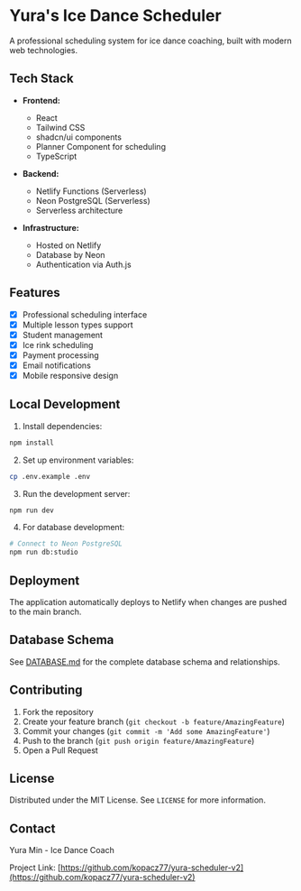 # Yura's Ice Dance Scheduler

A professional scheduling system for ice dance coaching, built with modern web technologies.

## Tech Stack

- **Frontend:**
  - React
  - Tailwind CSS
  - shadcn/ui components
  - Planner Component for scheduling
  - TypeScript

- **Backend:**
  - Netlify Functions (Serverless)
  - Neon PostgreSQL (Serverless)
  - Serverless architecture

- **Infrastructure:**
  - Hosted on Netlify
  - Database by Neon
  - Authentication via Auth.js

## Features

- [x] Professional scheduling interface
- [x] Multiple lesson types support
- [x] Student management
- [x] Ice rink scheduling
- [x] Payment processing
- [x] Email notifications
- [x] Mobile responsive design

## Local Development

1. Install dependencies:
```bash
npm install
```

2. Set up environment variables:
```bash
cp .env.example .env
```

3. Run the development server:
```bash
npm run dev
```

4. For database development:
```bash
# Connect to Neon PostgreSQL
npm run db:studio
```

## Deployment

The application automatically deploys to Netlify when changes are pushed to the main branch.

## Database Schema

See [DATABASE.md](./docs/DATABASE.md) for the complete database schema and relationships.

## Contributing

1. Fork the repository
2. Create your feature branch (`git checkout -b feature/AmazingFeature`)
3. Commit your changes (`git commit -m 'Add some AmazingFeature'`)
4. Push to the branch (`git push origin feature/AmazingFeature`)
5. Open a Pull Request

## License

Distributed under the MIT License. See `LICENSE` for more information.

## Contact

Yura Min - Ice Dance Coach

Project Link: [https://github.com/kopacz77/yura-scheduler-v2](https://github.com/kopacz77/yura-scheduler-v2)